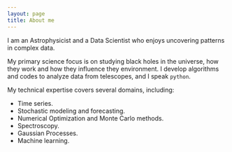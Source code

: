 ```yaml
---
layout: page
title: About me
---
```


I am an Astrophysicist and a Data Scientist who enjoys uncovering patterns in complex data.

My primary science focus is on studying black holes in the universe, how they work and how they influence they environment.
I develop algorithms and codes to analyze data from telescopes, and I speak `python`.

My technical expertise covers several domains, including:
- Time series.
- Stochastic modeling and forecasting.
- Numerical Optimization and Monte Carlo methods.
- Spectroscopy.
- Gaussian Processes.
- Machine learning.
